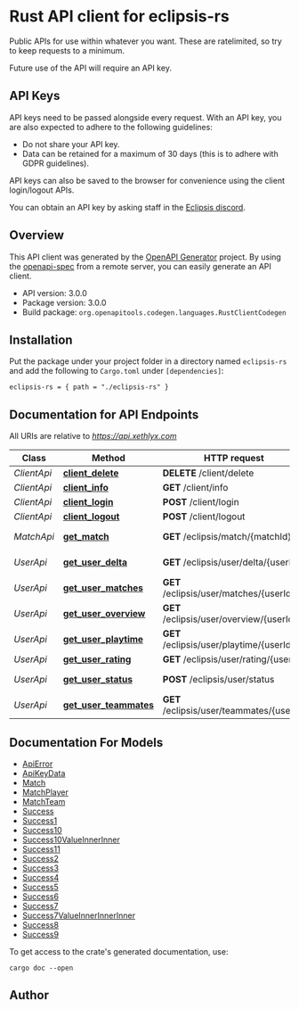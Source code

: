 # Rust API client for eclipsis-rs

Public APIs for use within whatever you want. These are ratelimited, so try to keep requests to a minimum.

Future use of the API will require an API key.

## API Keys
API keys need to be passed alongside every request. With an API key, you are also expected to adhere to the following guidelines:
  - Do not share your API key.
  - Data can be retained for a maximum of 30 days (this is to adhere with GDPR guidelines).

API keys can also be saved to the browser for convenience using the client login/logout APIs.

You can obtain an API key by asking staff in the [Eclipsis discord](https://discord.gg/AkDsUtz).



## Overview

This API client was generated by the [OpenAPI Generator](https://openapi-generator.tech) project.  By using the [openapi-spec](https://openapis.org) from a remote server, you can easily generate an API client.

- API version: 3.0.0
- Package version: 3.0.0
- Build package: `org.openapitools.codegen.languages.RustClientCodegen`

## Installation

Put the package under your project folder in a directory named `eclipsis-rs` and add the following to `Cargo.toml` under `[dependencies]`:

```
eclipsis-rs = { path = "./eclipsis-rs" }
```

## Documentation for API Endpoints

All URIs are relative to *https://api.xethlyx.com*

Class | Method | HTTP request | Description
------------ | ------------- | ------------- | -------------
*ClientApi* | [**client_delete**](docs/ClientApi.md#client_delete) | **DELETE** /client/delete | Delete
*ClientApi* | [**client_info**](docs/ClientApi.md#client_info) | **GET** /client/info | Info
*ClientApi* | [**client_login**](docs/ClientApi.md#client_login) | **POST** /client/login | Login
*ClientApi* | [**client_logout**](docs/ClientApi.md#client_logout) | **POST** /client/logout | Logout
*MatchApi* | [**get_match**](docs/MatchApi.md#get_match) | **GET** /eclipsis/match/{matchId} | Get match data
*UserApi* | [**get_user_delta**](docs/UserApi.md#get_user_delta) | **GET** /eclipsis/user/delta/{userId} | Get rating delta
*UserApi* | [**get_user_matches**](docs/UserApi.md#get_user_matches) | **GET** /eclipsis/user/matches/{userId} | Get matches
*UserApi* | [**get_user_overview**](docs/UserApi.md#get_user_overview) | **GET** /eclipsis/user/overview/{userId} | Get overview
*UserApi* | [**get_user_playtime**](docs/UserApi.md#get_user_playtime) | **GET** /eclipsis/user/playtime/{userId} | Get playtime
*UserApi* | [**get_user_rating**](docs/UserApi.md#get_user_rating) | **GET** /eclipsis/user/rating/{userId} | Get rating
*UserApi* | [**get_user_status**](docs/UserApi.md#get_user_status) | **POST** /eclipsis/user/status | Get basic status
*UserApi* | [**get_user_teammates**](docs/UserApi.md#get_user_teammates) | **GET** /eclipsis/user/teammates/{userId} | Get teammates


## Documentation For Models

 - [ApiError](docs/ApiError.md)
 - [ApiKeyData](docs/ApiKeyData.md)
 - [Match](docs/Match.md)
 - [MatchPlayer](docs/MatchPlayer.md)
 - [MatchTeam](docs/MatchTeam.md)
 - [Success](docs/Success.md)
 - [Success1](docs/Success1.md)
 - [Success10](docs/Success10.md)
 - [Success10ValueInnerInner](docs/Success10ValueInnerInner.md)
 - [Success11](docs/Success11.md)
 - [Success2](docs/Success2.md)
 - [Success3](docs/Success3.md)
 - [Success4](docs/Success4.md)
 - [Success5](docs/Success5.md)
 - [Success6](docs/Success6.md)
 - [Success7](docs/Success7.md)
 - [Success7ValueInnerInnerInner](docs/Success7ValueInnerInnerInner.md)
 - [Success8](docs/Success8.md)
 - [Success9](docs/Success9.md)


To get access to the crate's generated documentation, use:

```
cargo doc --open
```

## Author



